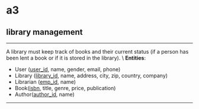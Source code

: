 # a3
## library management
---
A library must keep track of books and their current status (if a person has been lent a book or if it is stored in the library). \\
**Entities**:
- User (<u>user_id</u>, name, gender, email, phone) 
- Library (<u>library_id</u>, name, address, city, zip, country, company)
- Librarian (<u>emp_id</u>, name)
- Book(<u>isbn</u>, title, genre, price, publication)
- Author(<u>author_id</u>, name)
---
 

